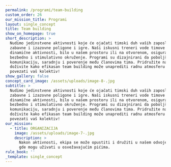 ```yaml
---
permalink: /programi/team-building
custom_order: 26
our_mission_title: Programi
layout: single_concept
title: Team building
show_on_homepage: true
short_description: >
  Nudimo jedinstvene aktivnosti koje će ojačati timski duh vaših zaposlenih kroz
  zabavne i izazovne poligone i igre. Naši iskusni treneri vode timove kroz
  dinamične aktivnosti, bilo u našem prostoru ili na otvorenom, osiguravajući
  bezbedno i stimulativno okruženje. Programi su dizajnirani da poboljšaju
  komunikaciju, saradnju i poverenje među članovima tima. Pridružite nam se i
  doživite kako efikasan team building može unaprediti radnu atmosferu i
  povezati vaš kolektiv!
show_gallery: false
concept_card_image: /assets/uploads/image-8-.jpg
subtitle: >
  Nudimo jedinstvene aktivnosti koje će ojačati timski duh vaših zaposlenih kroz
  zabavne i izazovne poligone i igre. Naši iskusni treneri vode timove kroz
  dinamične aktivnosti, bilo u našem prostoru ili na otvorenom, osiguravajući
  bezbedno i stimulativno okruženje. Programi su dizajnirani da poboljšaju
  komunikaciju, saradnju i poverenje među članovima tima. Pridružite nam se i
  doživite kako efikasan team building može unaprediti radnu atmosferu i
  povezati vaš kolektiv!
our_mission:
  - title: ORGANIZACIJA
    image: /assets/uploads/image-7-.jpg
    description: >
      Nakon aktivnosti, ekipa se može opustiti i družiti u našem odvojenom baru,
      gde mogu uživati u osvežavajućim pićima.
rule_book: ''
_template: single_concept
---
```


